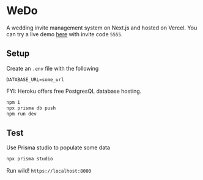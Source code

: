 # WeDo

A wedding invite management system on Next.js and hosted on Vercel. You can try a live demo [here](https://demo.wedo.sg) with invite code `5555`.

## Setup

Create an `.env` file with the following

```env
DATABASE_URL=some_url
```

FYI: Heroku offers free PostgresQL database hosting.

```sh
npm i
npx prisma db push
npm run dev
```

## Test

Use Prisma studio to populate some data

```sh
npx prisma studio
```

Run wild! `https://localhost:8000`
